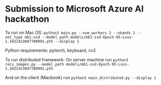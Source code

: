 # Submission to Microsoft Azure AI hackathon

To run on Mac OS:
`python3 main.py --num_workers 2 --nhands 2 --net_type mb1-ssd --model_path models/mb1-ssd-Epoch-95-Loss-1.3421423047780991.pth --display 1`

Python requirements:
pytorch, keyboard, cv2

To run distributed framework:
On server machine run 
`python3 recv_images.py --model_path models/mb1-ssd-Epoch-95-Loss-1.3421423047780991.pth`

And on the client (Macbook) run
`python3 main_distributed.py --display 1`
